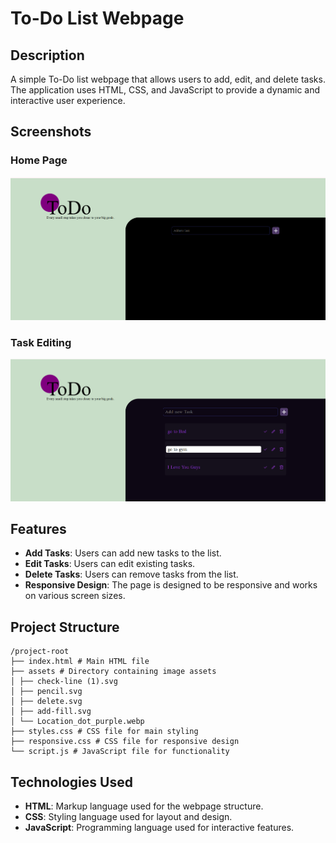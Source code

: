 # To-Do List Webpage

## Description

A simple To-Do list webpage that allows users to add, edit, and delete tasks. The application uses HTML, CSS, and JavaScript to provide a dynamic and interactive user experience.

## Screenshots

### Home Page
![Home Page](assets/screenshot/screenshot1.png)

### Task Editing
![Task Editing](assets/screenshot/screenshot2.png)

## Features

- **Add Tasks**: Users can add new tasks to the list.
- **Edit Tasks**: Users can edit existing tasks.
- **Delete Tasks**: Users can remove tasks from the list.
- **Responsive Design**: The page is designed to be responsive and works on various screen sizes.

  
## Project Structure
```
/project-root
├── index.html # Main HTML file
├── assets # Directory containing image assets
│ ├── check-line (1).svg
│ ├── pencil.svg
│ ├── delete.svg
│ ├── add-fill.svg
│ └── Location_dot_purple.webp
├── styles.css # CSS file for main styling
├── responsive.css # CSS file for responsive design
└── script.js # JavaScript file for functionality
```

## Technologies Used

- **HTML**: Markup language used for the webpage structure.
- **CSS**: Styling language used for layout and design.
- **JavaScript**: Programming language used for interactive features.
